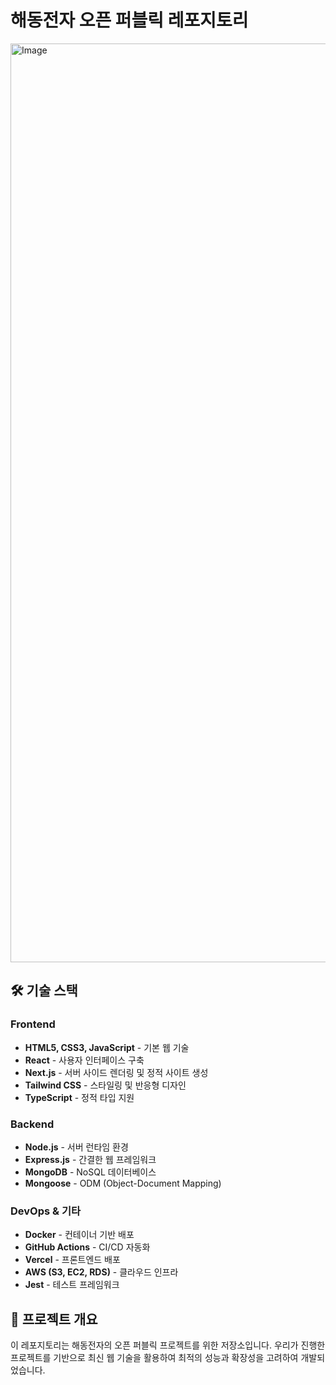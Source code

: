 # 해동전자 오픈 퍼블릭 레포지토리

<img width="1470" alt="Image" src="https://github.com/user-attachments/assets/c895beba-34cf-4162-922f-00652004f5b4" />

## 🛠 기술 스택

### Frontend
- **HTML5, CSS3, JavaScript** - 기본 웹 기술
- **React** - 사용자 인터페이스 구축
- **Next.js** - 서버 사이드 렌더링 및 정적 사이트 생성
- **Tailwind CSS** - 스타일링 및 반응형 디자인
- **TypeScript** - 정적 타입 지원

### Backend
- **Node.js** - 서버 런타임 환경
- **Express.js** - 간결한 웹 프레임워크
- **MongoDB** - NoSQL 데이터베이스
- **Mongoose** - ODM (Object-Document Mapping)

### DevOps & 기타
- **Docker** - 컨테이너 기반 배포
- **GitHub Actions** - CI/CD 자동화
- **Vercel** - 프론트엔드 배포
- **AWS (S3, EC2, RDS)** - 클라우드 인프라
- **Jest** - 테스트 프레임워크

## 📄 프로젝트 개요
이 레포지토리는 해동전자의 오픈 퍼블릭 프로젝트를 위한 저장소입니다. 우리가 진행한 프로젝트를 기반으로 최신 웹 기술을 활용하여 최적의 성능과 확장성을 고려하여 개발되었습니다.
